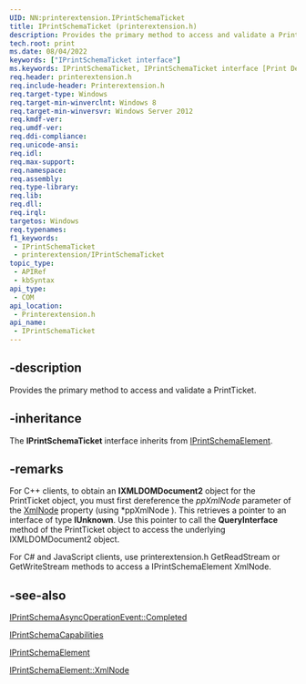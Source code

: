 ```yaml
---
UID: NN:printerextension.IPrintSchemaTicket
title: IPrintSchemaTicket (printerextension.h)
description: Provides the primary method to access and validate a PrintTicket.
tech.root: print
ms.date: 08/04/2022
keywords: ["IPrintSchemaTicket interface"]
ms.keywords: IPrintSchemaTicket, IPrintSchemaTicket interface [Print Devices], IPrintSchemaTicket interface [Print Devices],described, print.iprintschematicket_interface, printerextension/IPrintSchemaTicket
req.header: printerextension.h
req.include-header: Printerextension.h
req.target-type: Windows
req.target-min-winverclnt: Windows 8
req.target-min-winversvr: Windows Server 2012
req.kmdf-ver: 
req.umdf-ver: 
req.ddi-compliance: 
req.unicode-ansi: 
req.idl: 
req.max-support: 
req.namespace: 
req.assembly: 
req.type-library: 
req.lib: 
req.dll: 
req.irql: 
targetos: Windows
req.typenames: 
f1_keywords:
 - IPrintSchemaTicket
 - printerextension/IPrintSchemaTicket
topic_type:
 - APIRef
 - kbSyntax
api_type:
 - COM
api_location:
 - Printerextension.h
api_name:
 - IPrintSchemaTicket
---
```


## -description

Provides the primary method to access and validate a PrintTicket.

## -inheritance

The **IPrintSchemaTicket** interface inherits from [IPrintSchemaElement](./nn-printerextension-iprintschemaelement.md).

## -remarks

For C++ clients, to obtain an **IXMLDOMDocument2** object for the PrintTicket object, you must first dereference the *ppXmlNode* parameter of the [XmlNode](./nf-printerextension-iprintschemaelement-get_xmlnode.md) property (using *ppXmlNode ). This retrieves a pointer to an interface of type **IUnknown**. Use this pointer to  call the **QueryInterface** method of the PrintTicket object to access the underlying IXMLDOMDocument2 object.

For C# and JavaScript clients, use printerextension.h GetReadStream or GetWriteStream methods to access a IPrintSchemaElement XmlNode.

## -see-also

[IPrintSchemaAsyncOperationEvent::Completed](./nf-printerextension-iprintschemaasyncoperationevent-completed.md)

[IPrintSchemaCapabilities](./nn-printerextension-iprintschemacapabilities.md)

[IPrintSchemaElement](./nn-printerextension-iprintschemaelement.md)

[IPrintSchemaElement::XmlNode](./nf-printerextension-iprintschemaelement-get_xmlnode.md)
